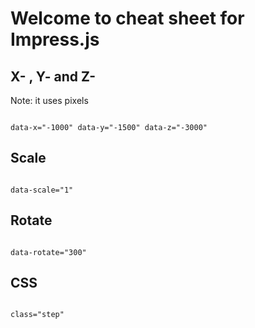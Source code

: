 # Welcome to cheat sheet for Impress.js

## X- , Y-  and Z-
Note: it uses pixels

<code>
data-x="-1000" data-y="-1500" data-z="-3000"
</code>

## Scale

<code>
data-scale="1"
</code>

## Rotate
<code>
data-rotate="300" 
</code>

## CSS
<code>
class="step"
</code>